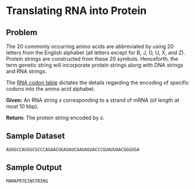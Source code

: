 
Translating RNA into Protein
============================

Problem
-------
The 20 commonly occurring amino acids are abbreviated by using 20 letters from the English alphabet (all letters except for B, J, O, U, X, and Z). Protein strings are constructed from these 20 symbols. Henceforth, the term genetic string will incorporate protein strings along with DNA strings and RNA strings.

The [RNA codon table](https://rosalind.info/glossary/rna-codon-table/) dictates the details regarding the encoding of specific codons into the amino acid alphabet.


**Given:** An RNA string $s$ corresponding to a strand of mRNA (of length at most 10 kbp).

**Return:** The protein string encoded by $s$.


Sample Dataset
--------------
```
AUGGCCAUGGCGCCCAGAACUGAGAUCAAUAGUACCCGUAUUAACGGGUGA
```


Sample Output
-------------
```
MAMAPRTEINSTRING
```

